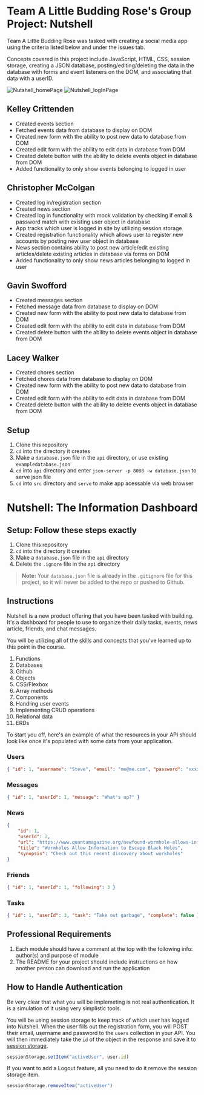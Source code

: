 # Team A Little Budding Rose's Group Project: Nutshell

Team A Little Budding Rose was tasked with creating a social media app using the criteria listed below and under the issues tab.

Concepts covered in this project include JavaScript, HTML, CSS, session storage, creating a JSON database, posting/editing/deleting the data in the database with forms and event listeners on the DOM, and associating that data with a userID.

![Nutshell_homePage](https://i.imgur.com/uvBqdNb.png)
![Nutshell_logInPage](https://i.imgur.com/Be1e4c7.png)

## Kelley Crittenden
- Created events section
- Fetched events data from database to display on DOM
- Created new form with the ability to post new data to database from DOM
- Created edit form with the ability to edit data in database from DOM
- Created delete button with the ability to delete events object in database from DOM
- Added functionality to only show events belonging to logged in user

## Christopher McColgan
- Created log in/registration section
- Created news section
- Created log in functionality with mock validation by checking if email & password match with existing user object in database
- App tracks which user is logged in site by utilizing session storage
- Created registration functionality which allows user to register new accounts by posting new user object in database
- News section contains ability to post new article/edit existing articles/delete existing articles in database via forms on DOM
- Added functionality to only show news articles belonging to logged in user

## Gavin Swofford
- Created messages section
- Fetched message data from database to display on DOM
- Created new form with the ability to post new data to database from DOM
- Created edit form with the ability to edit data in database from DOM
- Created delete button with the ability to delete events object in database from DOM

## Lacey Walker
- Created chores section
- Fetched chores data from database to display on DOM
- Created new form with the ability to post new data to database from DOM
- Created edit form with the ability to edit data in database from DOM
- Created delete button with the ability to delete events object in database from DOM

## Setup

1. Clone this repository
1. `cd` into the directory it creates
1. Make a `database.json` file in the `api` directory, or use existing `exampledatabase.json`
1. `cd` into `api` directory and enter `json-server -p 8088 -w database.json` to serve json file
1. `cd` into `src` directory and `serve` to make app acessable via web browser

# Nutshell: The Information Dashboard

## Setup: Follow these steps exactly

1. Clone this repository
1. `cd` into the directory it creates
1. Make a `database.json` file in the `api` directory
1. Delete the `.ignore` file in the `api` directory

> **Note:** Your `database.json` file is already in the `.gitignore` file for this project, so it will never be added to the repo or pushed to Github.

## Instructions

Nutshell is a new product offering that you have been tasked with building. It's a dashboard for people to use to organize their daily tasks, events, news article, friends, and chat messages.

You will be utilizing all of the skills and concepts that you've learned up to this point in the course.

1. Functions
1. Databases
1. Github
1. Objects
1. CSS/Flexbox
1. Array methods
1. Components
1. Handling user events
1. Implementing CRUD operations
1. Relational data
1. ERDs

To start you off, here's an example of what the resources in your API should look like once it's populated with some data from your application.

### Users

```json
{ "id": 1, "username": "Steve", "email": "me@me.com", "password": "xxxxxxxxxxxxxxxxxxxxx" }
```

### Messages

```json
{ "id": 1, "userId": 1, "message": "What's up?" }
```

### News

```json
{
    "id": 1,
    "userId": 2,
    "url": "https://www.quantamagazine.org/newfound-wormhole-allows-information-to-escape-black-holes-20171023/",
    "title": "Wormholes Allow Information to Escape Black Holes",
    "synopsis": "Check out this recent discovery about workholes"
}
```

### Friends

```json
{ "id": 1, "userId": 1, "following": 3 }
```

### Tasks

```json
{ "id": 1, "userId": 3, "task": "Take out garbage", "complete": false }
```

## Professional Requirements

1. Each module should have a comment at the top with the following info: author(s) and purpose of module
1. The README for your project should include instructions on how another person can download and run the application

## How to Handle Authentication

Be very clear that what you will be implemeting is not real authentication. It is a simulation of it using very simplistic tools.

You will be using session storage to keep track of which user has logged into Nutshell. When the user fills out the registration form, you will POST their email, username and password to the `users` collection in your API. You will then immediately take the `id` of the object in the response and save it to [session storage](https://javascript.info/localstorage#sessionstorage).

```js
sessionStorage.setItem("activeUser", user.id)
```

If you want to add a Logout feature, all you need to do it remove the session storage item.

```js
sessionStorage.removeItem("activeUser")
```
